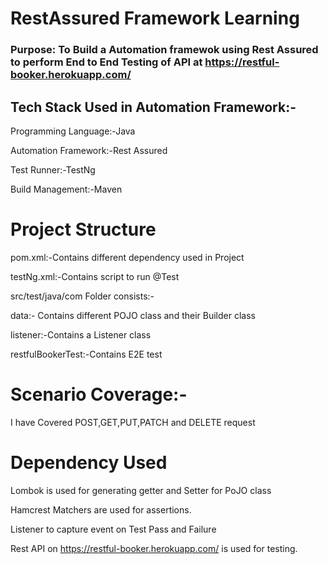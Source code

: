 # RestAssured Framework Learning

### Purpose: To Build a Automation framewok using Rest Assured to perform End to End Testing  of API at https://restful-booker.herokuapp.com/

## Tech Stack Used in Automation Framework:-

Programming Language:-Java

Automation Framework:-Rest Assured

Test Runner:-TestNg

Build Management:-Maven


# Project Structure
pom.xml:-Contains different dependency used in Project

testNg.xml:-Contains script to run @Test

src/test/java/com Folder consists:-

data:- Contains different POJO class and their Builder class

listener:-Contains a Listener class 

restfulBookerTest:-Contains E2E test 


# Scenario Coverage:-
I have Covered POST,GET,PUT,PATCH and DELETE request

# Dependency Used
Lombok is used for generating getter and Setter for PoJO class

Hamcrest Matchers are used for assertions.

Listener to capture event on Test Pass and Failure

Rest API on https://restful-booker.herokuapp.com/ is used for testing.




